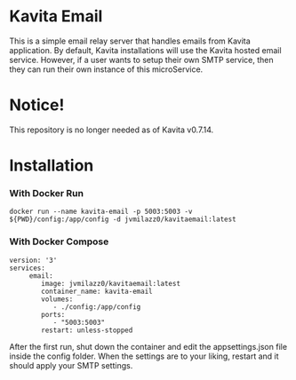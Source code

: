 # Kavita Email
This is a simple email relay server that handles emails from Kavita application. By default, Kavita installations 
will use the Kavita hosted email service. However, if a user wants to setup their own SMTP service, then they can run 
their own instance of this microService.

# Notice!
This repository is no longer needed as of Kavita v0.7.14. 

# Installation

### With Docker Run

`docker run --name kavita-email -p 5003:5003 -v ${PWD}/config:/app/config -d jvmilazz0/kavitaemail:latest`

### With Docker Compose

```
version: '3'
services:
     email:
        image: jvmilazz0/kavitaemail:latest
        container_name: kavita-email
        volumes:
           - ./config:/app/config
        ports:
           - "5003:5003"
        restart: unless-stopped
```

After the first run, shut down the container and edit the appsettings.json file inside the config folder. When the settings are to your liking, restart and it should apply your SMTP settings.
